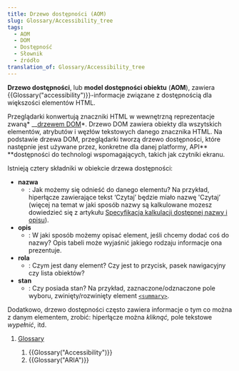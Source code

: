 ```yaml
---
title: Drzewo dostępności (AOM)
slug: Glossary/Accessibility_tree
tags:
  - AOM
  - DOM
  - Dostępność
  - Słownik
  - źródło
translation_of: Glossary/Accessibility_tree
---
```

**Drzewo dostępności**, lub **model dostępności obiektu** (**AOM**), zawiera {{Glossary("accessibility")}}-informacje związane z dostępnością dla większości elementów HTML.

Przeglądarki konwertują znaczniki HTML w wewnętrzną reprezentacje zwaną* \_\_[drzewem DOM](/pl/docs/Web/API/Document_object_model/How_to_create_a_DOM_tree)*.  Drzewo DOM zawiera obiekty dla wszytskich elementów, atrybutów i węzłów tekstowych danego znacznika HTML. Na podstawie drzewa DOM, przeglądarki tworzą drzewo dostępności, które następnie jest używane przez, konkretne dla danej platformy, API** **dostępności do technologi wspomagających, takich jak czytniki ekranu.

Istnieją cztery składniki w obiekcie drzewa dostępności:

- **nazwa**
  - : Jak możemy się odnieść do danego elementu? Na przykład, hiperłącze zawierające tekst ‘Czytaj’ będzie miało nazwę 'Czytaj’ (więcej na temat w jaki sposób nazwy są kalkulowane mozesz dowiedzieć się z artykułu [Specyfikacja kalkulacji dostępnej nazwy i opisu](https://www.w3.org/TR/accname-1.1/)).
- **opis**
  - : W jaki sposób możemy opisać element, jeśli chcemy dodać coś do nazwy? Opis tabeli może wyjaśnić jakiego rodzaju informacje ona prezentuje.
- **rola**
  - : Czym jest dany element? Czy jest to przycisk, pasek nawigacyjny czy lista obiektów?
- **stan**
  - : Czy posiada stan? Na przykład, zaznaczone/odznaczone pole wyboru, zwinięty/rozwinięty element [`<summary>`](/en-US/docs/Web/HTML/Element/summary).

Dodatkowo, drzewo dostępności często zawiera informacje o tym co można z danym elementem, zrobić: hiperłącze można _kliknąć,_ pole tekstowe _wypełnić_, itd.

1.  [Glossary](/pl/docs/Glossary)

    1.  {{Glossary("Accessibility")}}
    2.  {{Glossary("ARIA")}}
